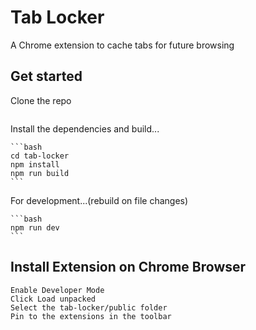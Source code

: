 
# Tab Locker
  A Chrome extension to cache tabs for future browsing
 
## Get started
  Clone the repo
  ```git clone https://github.com/AnthonyClausing/tab-locker.git
  ```
  Install the dependencies and build...

    ```bash
    cd tab-locker
    npm install
    npm run build
    ```

  For development...(rebuild on file changes)

    ```bash
    npm run dev
    ```

## Install Extension on Chrome Browser
  ```Navigate to chrome://extensions
  Enable Developer Mode
  Click Load unpacked
  Select the tab-locker/public folder
  Pin to the extensions in the toolbar
  ```
